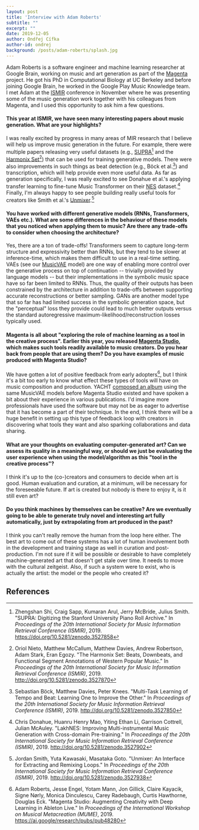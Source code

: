 ```yaml
---
layout: post
title: 'Interview with Adam Roberts'
subtitle: ""
excerpt: ""
date: 2019-12-05
author: Ondřej Cífka
author-id: ondrej
background: /posts/adam-roberts/splash.jpg
---
```


Adam Roberts is a software engineer and machine learning researcher at Google Brain, working on music and art generation as part of the [Magenta](https://magenta.tensorflow.org/) project.
He got his PhD in Computational Biology at UC Berkeley and before joining Google Brain, he worked in the Google Play Music Knowledge team.
I met Adam at the [ISMIR](https://ismir2019.ewi.tudelft.nl/) conference in November where he was presenting some of the music generation work together with his colleagues from Magenta, and I used this opportunity to ask him a few questions.

#### This year at ISMIR, we have seen many interesting papers about music generation. What are your highlights?

I was really excited by progress in many areas of MIR research that I believe will help us improve music generation in the future.
For example, there were multiple papers releasing very useful datasets (e.g., [SUPRA](https://supra.stanford.edu/)[^1] and the [Harmonix Set](https://github.com/urinieto/harmonixset)[^2]) that can be used for training generative models.
There were also improvements in such things as beat detection (e.g., Böck et al.[^3]) and transcription, which will help provide even more useful data. As far as generation specifically, I was really excited to see Donahue et al.'s applying transfer learning to fine-tune Music Transformer on their [NES](https://github.com/chrisdonahue/nesmdb) dataset.[^4]
Finally, I'm always happy to see people building really useful tools for creators like Smith et al.'s [Unmixer](https://unmixer.ongaaccel.jp/).[^5]

#### You have worked with different generative models (RNNs, Transformers, VAEs etc.). What are some differences in the behaviour of these models that you noticed when applying them to music? Are there any trade-offs to consider when choosing the architecture?

Yes, there are a ton of trade-offs!
Transformers seem to capture long-term structure and expressivity better than RNNs, but they tend to be slower at inference-time, which makes them difficult to use in a real-time setting.
VAEs (see our [MusicVAE](https://g.co/magenta/musicvae) model) are one way of enabling more control over the generative process on top of continuation -- trivially provided by language models -- but their implementations in the symbolic music space have so far been limited to RNNs.
Thus, the quality of their outputs has been constrained by the architecture in addition to trade-offs between supporting accurate reconstructions or better sampling.
GANs are another model type that so far has had limited success in the symbolic generation space, but the "perceptual" loss they provide could lead to much better outputs versus the standard autoregressive maximum-likelihood/reconstruction losses typically used.

#### Magenta is all about "exploring the role of machine learning as a tool in the creative process". Earlier this year, you released [Magenta Studio](https://magenta.tensorflow.org/studio/), which makes such tools readily available to music creators. Do you hear back from people that are using them? Do you have examples of music produced with Magenta Studio?

We have gotten a lot of positive feedback from early adopters[^6], but I think it's a bit too early to know what effect these types of tools will have on music composition and production.
YACHT [composed an album](https://magenta.tensorflow.org/chain-tripping) using the same MusicVAE models before Magenta Studio existed and have spoken a bit about their experience in various publications.
I'd imagine more professionals have used the software but may not be as eager to advertise that it has become a part of their technique.
In the end, I think there will be a huge benefit in setting up this type of feedback loop with creators in discovering what tools they want and also sparking collaborations and data sharing.

#### What are your thoughts on evaluating computer-generated art? Can we assess its quality in a meaningful way, or should we just be evaluating the user experience when using the model/algorithm as this "tool in the creative process"?

I think it's up to the (co-)creators and consumers to decide when art is good.  Human evaluation and curation, at a minimum, will be necessary for the foreseeable future. If art is created but nobody is there to enjoy it, is it still even art?

#### Do you think machines by themselves can be creative? Are we eventually going to be able to generate truly novel and interesting art fully automatically, just by extrapolating from art produced in the past?

I think you can't really remove the human from the loop here either. The best art to come out of these systems has a lot of human involvement both in the development and training stage as well in curation and post-production.  I'm not sure if it will be possible or desirable to have completely machine-generated art that doesn't get stale over time. It needs to move with the cultural zeitgeist. Also, if such a system were to exist, who is actually the artist: the model or the people who created it?


## References

[^1]: Zhengshan Shi, Craig Sapp, Kumaran Arul, Jerry McBride, Julius Smith. "SUPRA: Digitizing the Stanford University Piano Roll Archive." In *Proceedings of the 20th International Society for Music Information Retrieval Conference (ISMIR)*, 2019. <https://doi.org/10.5281/zenodo.3527858>
[^2]: Oriol Nieto, Matthew McCallum, Matthew Davies, Andrew Robertson, Adam Stark, Eran Egozy. "The Harmonix Set: Beats, Downbeats, and Functional Segment Annotations of Western Popular Music." In *Proceedings of the 20th International Society for Music Information Retrieval Conference (ISMIR)*, 2019. <http://doi.org/10.5281/zenodo.3527870>
[^3]: Sebastian Böck, Matthew Davies, Peter Knees. "Multi-Task Learning of Tempo and Beat: Learning One to Improve the Other." In *Proceedings of the 20th International Society for Music Information Retrieval Conference (ISMIR)*, 2019. <http://doi.org/10.5281/zenodo.3527850>
[^4]: Chris Donahue, Huanru Henry Mao, Yiting Ethan Li, Garrison Cottrell, Julian McAuley. "LakhNES: Improving Multi-instrumental Music Generation with Cross-domain Pre-training." In *Proceedings of the 20th International Society for Music Information Retrieval Conference (ISMIR)*, 2019. <http://doi.org/10.5281/zenodo.3527902>
[^5]: Jordan Smith, Yuta Kawasaki, Masataka Goto. "Unmixer: An Interface for Extracting and Remixing Loops." In *Proceedings of the 20th International Society for Music Information Retrieval Conference (ISMIR)*, 2019. <http://doi.org/10.5281/zenodo.3527938>
[^6]: Adam Roberts, Jesse Engel, Yotam Mann, Jon Gillick, Claire Kayacik, Signe Nørly, Monica Dinculescu, Carey Radebaugh, Curtis Hawthorne, Douglas Eck. "Magenta Studio: Augmenting Creativity with Deep Learning in Ableton Live." In *Proceedings of the International Workshop on Musical Metacreation (MUME)*, 2019. <https://ai.google/research/pubs/pub48280>
